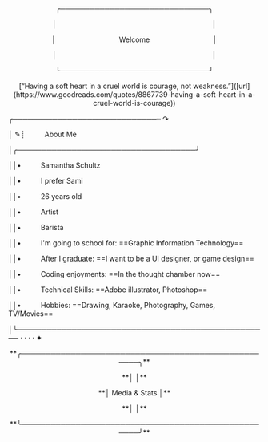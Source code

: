 <p align="center">╭──────────────────────────────╮</p>

<p align="center">│&nbsp;&nbsp;&nbsp;&nbsp;&nbsp;&nbsp;&nbsp;&nbsp;&nbsp;&nbsp;&nbsp;&nbsp;&nbsp;&nbsp;&nbsp;&nbsp;&nbsp;&nbsp;&nbsp;&nbsp;&nbsp;&nbsp;&nbsp;&nbsp;&nbsp;&nbsp;&nbsp;&nbsp;&nbsp;&nbsp;&nbsp;&nbsp;&nbsp;&nbsp;&nbsp;&nbsp;&nbsp;&nbsp;&nbsp;&nbsp;&nbsp;&nbsp;&nbsp;&nbsp;&nbsp;&nbsp;&nbsp;&nbsp;&nbsp;&nbsp;&nbsp;&nbsp;&nbsp;&nbsp;&nbsp;&nbsp;&nbsp;&nbsp;&nbsp;&nbsp;&nbsp;&nbsp;&nbsp;&nbsp;&nbsp;&nbsp;&nbsp;&nbsp;&nbsp;&nbsp;&nbsp;&nbsp;&nbsp;&nbsp;&nbsp;&nbsp;&nbsp;&nbsp;&nbsp;│</p>


<p align="center">│&nbsp;&nbsp;&nbsp;&nbsp;&nbsp;&nbsp;&nbsp;&nbsp;&nbsp;&nbsp;&nbsp;&nbsp;&nbsp;&nbsp;&nbsp;&nbsp;&nbsp;&nbsp;&nbsp;&nbsp;&nbsp;&nbsp;&nbsp;&nbsp;&nbsp;&nbsp;&nbsp;&nbsp;&nbsp;&nbsp;&nbsp;&nbsp;Welcome&nbsp;&nbsp;&nbsp;&nbsp;&nbsp;&nbsp;&nbsp;&nbsp;&nbsp;&nbsp;&nbsp;&nbsp;&nbsp;&nbsp;&nbsp;&nbsp;&nbsp;&nbsp;&nbsp;&nbsp;&nbsp;&nbsp;&nbsp;&nbsp;&nbsp;&nbsp;&nbsp;&nbsp;&nbsp;&nbsp;&nbsp;&nbsp;│</p>


<p align="center">│&nbsp;&nbsp;&nbsp;&nbsp;&nbsp;&nbsp;&nbsp;&nbsp;&nbsp;&nbsp;&nbsp;&nbsp;&nbsp;&nbsp;&nbsp;&nbsp;&nbsp;&nbsp;&nbsp;&nbsp;&nbsp;&nbsp;&nbsp;&nbsp;&nbsp;&nbsp;&nbsp;&nbsp;&nbsp;&nbsp;&nbsp;&nbsp;&nbsp;&nbsp;&nbsp;&nbsp;&nbsp;&nbsp;&nbsp;&nbsp;&nbsp;&nbsp;&nbsp;&nbsp;&nbsp;&nbsp;&nbsp;&nbsp;&nbsp;&nbsp;&nbsp;&nbsp;&nbsp;&nbsp;&nbsp;&nbsp;&nbsp;&nbsp;&nbsp;&nbsp;&nbsp;&nbsp;&nbsp;&nbsp;&nbsp;&nbsp;&nbsp;&nbsp;&nbsp;&nbsp;&nbsp;&nbsp;&nbsp;&nbsp;&nbsp;&nbsp;&nbsp;&nbsp;&nbsp;│</p>


<p align="center">╰──────────────────────────────╯</p>



<p align="center">[“Having a soft heart in a cruel world is courage, not weakness.”]([url](https://www.goodreads.com/quotes/8867739-having-a-soft-heart-in-a-cruel-world-is-courage))</p>



╭─────────────────────────────┈ ↷

│ ✎┊&nbsp;&nbsp;&nbsp;&nbsp;&nbsp;&nbsp;&nbsp;&nbsp;&nbsp;&nbsp;About Me

│╭────────────────────────────────────╯

││•&nbsp;&nbsp;&nbsp;&nbsp;&nbsp;&nbsp;&nbsp;&nbsp;&nbsp;&nbsp;Samantha Schultz

││•&nbsp;&nbsp;&nbsp;&nbsp;&nbsp;&nbsp;&nbsp;&nbsp;&nbsp;&nbsp;I prefer Sami

││•&nbsp;&nbsp;&nbsp;&nbsp;&nbsp;&nbsp;&nbsp;&nbsp;&nbsp;&nbsp;26 years old

││•&nbsp;&nbsp;&nbsp;&nbsp;&nbsp;&nbsp;&nbsp;&nbsp;&nbsp;&nbsp;Artist

││•&nbsp;&nbsp;&nbsp;&nbsp;&nbsp;&nbsp;&nbsp;&nbsp;&nbsp;&nbsp;Barista

││•&nbsp;&nbsp;&nbsp;&nbsp;&nbsp;&nbsp;&nbsp;&nbsp;&nbsp;&nbsp;I'm going to school for: ==Graphic Information Technology==

││•&nbsp;&nbsp;&nbsp;&nbsp;&nbsp;&nbsp;&nbsp;&nbsp;&nbsp;&nbsp;After I graduate: ==I want to be a UI designer, or game design==

││•&nbsp;&nbsp;&nbsp;&nbsp;&nbsp;&nbsp;&nbsp;&nbsp;&nbsp;&nbsp;Coding enjoyments: ==In the thought chamber now==

││•&nbsp;&nbsp;&nbsp;&nbsp;&nbsp;&nbsp;&nbsp;&nbsp;&nbsp;&nbsp;Technical Skills: ==Adobe illustrator, Photoshop==

││•&nbsp;&nbsp;&nbsp;&nbsp;&nbsp;&nbsp;&nbsp;&nbsp;&nbsp;&nbsp;Hobbies: ==Drawing, Karaoke, Photography, Games, TV/Movies==

│╰─────────────────────────────────────────────────── · · · · ✦



<p align="center">**╭────────────────────────────────────────────────────╮**</p>


<p align="center">**│                                                     │**</p>


<p align="center">**│                    Media & Stats                    │**</p>


<p align="center">**│                                                     │**</p>


<p align="center">**╰────────────────────────────────────────────────────╯**</p>


